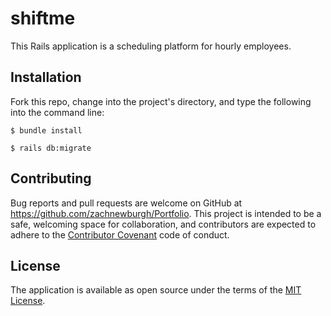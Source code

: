 # shiftme

This Rails application is a scheduling platform for hourly employees.

## Installation

Fork this repo, change into the project's directory, and type the following into the command line:

```
$ bundle install

$ rails db:migrate
```

## Contributing

Bug reports and pull requests are welcome on GitHub at https://github.com/zachnewburgh/Portfolio. This project is intended to be a safe, welcoming space for collaboration, and contributors are expected to adhere to the [Contributor Covenant](http://contributor-covenant.org) code of conduct.

## License

The application is available as open source under the terms of the [MIT License](http://opensource.org/licenses/MIT).